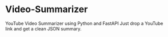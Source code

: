 # Video-Summarizer
YouTube Video Summarizer using Python and FastAPI Just drop a YouTube link and get a clean JSON summary.
